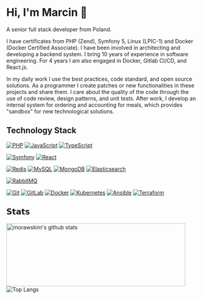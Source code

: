 # Hi, I'm Marcin 👋

A senior full stack developer from Poland.

I have certificates from PHP (Zend), Symfony 5, Linux (LPIC-1) and Docker (Docker Certified Associate).
I have been involved in architecting and developing a backend system. I bring 10 years of experience in software engineering. 
For 4 years I am also engaged in Docker, Gitlab CI/CD, and React.js.

In my daily work I use the best practices, code standard, and open source solutions. As a programmer I create patches or new functionalities in these projects and share them. I care about the quality of the code through the use of code review, design patterns, and unit tests.
After work, I develop an internal system for ordering and accounting for meals, which provides "sandbox" for new technological solutions.

## Technology Stack

[![PHP](https://img.shields.io/badge/-PHP-3776AB?style=flat-square&logo=php&logoColor=ffffff)](https://www.php.net/)
[![JavaScript](https://img.shields.io/badge/-JavaScript-%23F7DF1C?style=flat-square&logo=javascript&logoColor=000000&labelColor=%23F7DF1C&color=%23FFCE5A)](https://www.javascript.com/)
[![TypeScript](https://img.shields.io/badge/-TypeScript-007ACC?style=flat-square&logo=typescript&logoColor=white)](https://www.typescriptlang.org/)

[![Symfony](https://img.shields.io/badge/-Symfony-092E20?style=flat-square&logo=Symfony&logoColor=ffffff)](https://www.symfony.com/)
[![React](https://img.shields.io/badge/-React-%23282C34?style=flat-square&logo=react)](https://reactjs.org/)

[![Redis](https://img.shields.io/badge/-Redis-DC382D?style=flat-square&logo=Redis&logoColor=ffffff)](https://redis.io/)
[![MySQL](https://img.shields.io/badge/-MySQL-4479A1?style=flat-square&logo=MySQL&logoColor=ffffff)](https://www.mysql.com/)
[![MongoDB](https://img.shields.io/badge/-MongoDB-47A248?style=flat-square&logo=MongoDB&logoColor=ffffff)](https://www.mongodb.com/)
[![Elasticsearch](https://img.shields.io/badge/-Elasticsearch-005571?style=flat-square&logo=Elasticsearch&logoColor=ffffff)](https://www.elastic.co/)

[![RabbitMQ](https://img.shields.io/badge/-RabbitMQ-FF6600?style=flat-square&logo=RabbitMQ&logoColor=ffffff)](https://www.rabbitmq.com/)

[![Git](https://img.shields.io/badge/-Git-%23F05032?style=flat-square&logo=git&logoColor=%23ffffff)](https://git-scm.com/)
[![GitLab](https://img.shields.io/badge/-GitLab%20CI%2FCD-FCA121?style=flat-square&logo=gitlab)](https://gitlab.com/)
[![Docker](https://img.shields.io/badge/-Docker-2496ED?style=flat-square&logo=docker&logoColor=ffffff)](https://www.docker.com/)
[![Kubernetes](https://img.shields.io/badge/-Kubernetes-326CE5?style=flat-square&logo=Kubernetes&logoColor=ffffff)](https://kubernetes.io/)
[![Ansible](https://img.shields.io/badge/Ansible-black?style=flat-square&logo=ansible)](https://www.ansible.com/)
[![Terraform](https://img.shields.io/badge/-Terraform-7B41BD?style=flat-square&logo=terraform&logoColor=ffffff)](https://www.terraform.io/)


## 𝗦𝘁𝗮𝘁𝘀

<!--
![morawskim's github stats](https://github-readme-stats.vercel.app/api?username=morawskim&show_icons=true&theme=nord)
![Top Langs](https://github-readme-stats.vercel.app/api/top-langs/?username=morawskim&layout=compact&hide=vim%20script,vim%20snippet)
-->

<img align="left" width="470" height="165" src="https://github-readme-stats.vercel.app/api?username=morawskim&show_icons=true&theme=nord" alt="morawskim's github stats"/>
  
<img align="center" src="https://github-readme-stats.vercel.app/api/top-langs/?username=morawskim&layout=compact&hide=vim%20script,vim%20snippet,roff&exclude_repo=morawskim.github.io" alt="Top Langs" />
  
